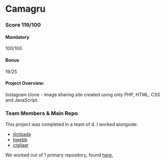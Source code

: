 # Camagru

### Score 119/100
#### Mandatory
100/100

#### Bonus
19/25

#### Project Overview:
Instagram clone - image sharing site created using only PHP, HTML, CSS and JavaScript.

### Team Members & Main Repo
This project was completed in a team of 4. I worked alongside:
- [jlimbada](https://github.com/JonathanLimbada)
- [bwebb](https://github.com/bentenjamin)
- [ctaljaar](https://github.com/CameronSTaljaard)

We worked out of 1 primary repository, found [here.](https://github.com/CameronSTaljaard/camagru)

